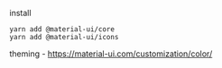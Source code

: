 install
```
yarn add @material-ui/core
yarn add @material-ui/icons
```
theming - https://material-ui.com/customization/color/
